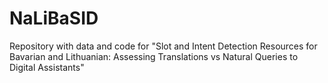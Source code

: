 # NaLiBaSID
Repository with data and code for "Slot and Intent Detection Resources for Bavarian and Lithuanian: Assessing Translations vs Natural Queries to Digital Assistants"
